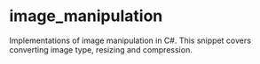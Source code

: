 # image_manipulation
Implementations of image manipulation in C#. This snippet covers converting image type, resizing and compression.
